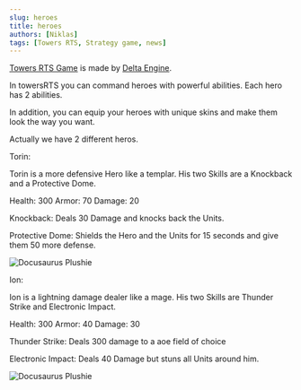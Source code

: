 ```yaml
---
slug: heroes
title: heroes
authors: [Niklas]
tags: [Towers RTS, Strategy game, news]
---
```


[Towers RTS Game](https://towersgame.net/) is made by [Delta Engine](https://deltaengine.net/).

In towersRTS you can command heroes with powerful abilities. Each hero has 2 abilities. 

In addition, you can equip your heroes with unique skins and make them look the way you want.

Actually we have 2 different heros.

Torin:

Torin is a more defensive Hero like a templar.
His two Skills are a Knockback and a Protective Dome.

Health:     300
Armor:     70
Damage:  20

Knockback:
Deals 30 Damage and knocks back the Units.

Protective Dome:
Shields the Hero and the Units for 15 seconds and give them 50 more defense.

![Docusaurus Plushie](@site/static/img/TorinUltSkill.jpg)

Ion:

Ion is a lightning damage dealer like a mage.
His two Skills are Thunder Strike and Electronic Impact.

Health:     300
Armor:     40
Damage:  30

Thunder Strike:
Deals 300 damage to a aoe field of choice

Electronic Impact:
Deals 40 Damage but stuns all Units around him.

![Docusaurus Plushie](@site/static/img/IonUlt.jpg)
